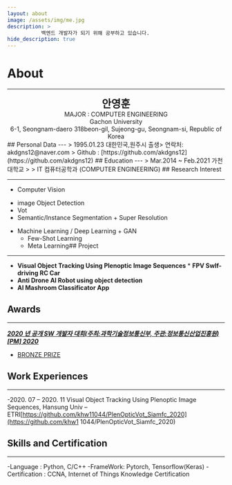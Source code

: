 ```yaml
---
layout: about
image: /assets/img/me.jpg
description: >
           백엔드 개발자가 되기 위해 공부하고 있습니다.
hide_description: true
---
```


# About
<!--author-->
***
<center>
<span style="font-size:170%;font-weight:bold"> 안영훈
</span>
</center>
<center>MAJOR : COMPUTER ENGINEERING</center>
<center>Gachon University</center>
<center>6-1, Seongnam-daero  318beon-gil, Sujeong-gu, Seongnam-si, Republic of Korea</center>
## Personal Data
---
> 1995.01.23 대한민국,원주시 출생> 연락처: akdgns12@naver.com
> Github : [https://github.com/akdgns12](https://github.com/akdgns12) ## Education
---
> Mar.2014 ~ Feb.2021 가천대학교
>
> IT 컴퓨터공학과 (COMPUTER ENGINEERING)
## Research Interest

---
* Computer Vision
+ image Object Detection
+ Vot
+ Semantic/Instance Segmentation + Super Resolution
* Machine Learning / Deep Learning + GAN
    + Few-Shot Learning
    + Meta Learning## Project
---
* **Visual Object Tracking Using Plenoptic Image Sequences** * **FPV Swlf-driving RC Car**
* **Anti Drone AI Robot using object detection**
* **AI Mashroom Classificator App**
## Awards
---
[***2020 년 공개 SW 개발자 대회(주최:과학기술정보통신부, 주관:정보통신산업진흥원)[PM] 2020***](https://www.youtube.com/watch?v=ah9MZQ0PjMI&t=60s)
- [BRONZE PRIZE](https://blog.naver.com/khw11044/222152408161)</a>
## Work Experiences
---
-2020. 07 – 2020. 11
Visual Object Tracking Using Plenoptic Image Sequences, Hansung Univ – ETRI[https://github.com/khw11044/PlenOpticVot_Siamfc_2020](https://github.com/khw1 1044/PlenOpticVot_Siamfc_2020)
## Skills and Certification
---
-Language : Python, C/C++
-FrameWork: Pytorch, Tensorflow(Keras)
-Certification : CCNA, Internet of Things Knowledge Certification